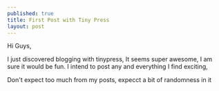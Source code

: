 ```yaml
---
published: true
title: First Post with Tiny Press
layout: post
---
```

Hi Guys,

I just discovered blogging with tinypress,
It seems super awesome, I am sure it would be fun.
I intend to post any and everything I find exciting, 

Don't expect too much from my posts, expecct a bit of randomness in it